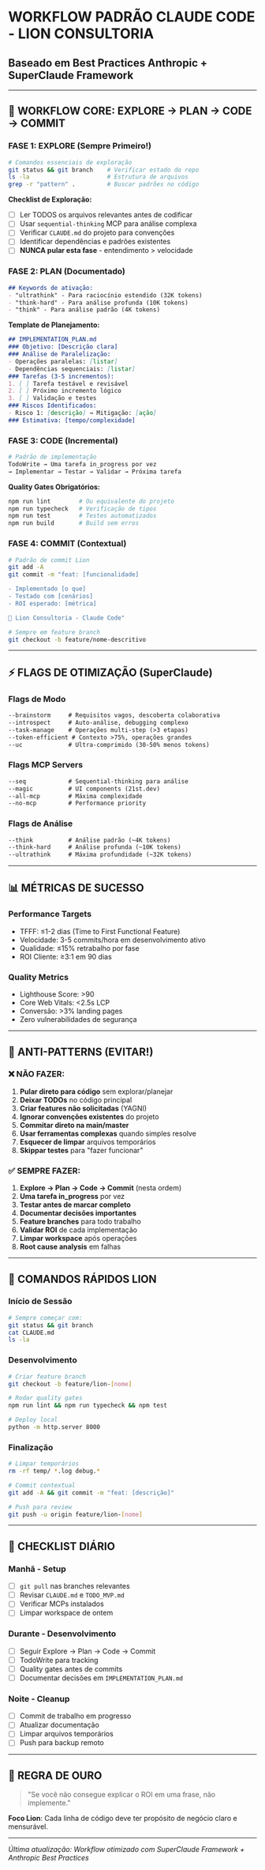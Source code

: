 # WORKFLOW PADRÃO CLAUDE CODE - LION CONSULTORIA
## Baseado em Best Practices Anthropic + SuperClaude Framework

---

## 🎯 WORKFLOW CORE: EXPLORE → PLAN → CODE → COMMIT

### **FASE 1: EXPLORE** (Sempre Primeiro!)
```bash
# Comandos essenciais de exploração
git status && git branch    # Verificar estado do repo
ls -la                      # Estrutura de arquivos
grep -r "pattern" .         # Buscar padrões no código
```

**Checklist de Exploração:**
- [ ] Ler TODOS os arquivos relevantes antes de codificar
- [ ] Usar `sequential-thinking` MCP para análise complexa
- [ ] Verificar `CLAUDE.md` do projeto para convenções
- [ ] Identificar dependências e padrões existentes
- [ ] **NUNCA pular esta fase** - entendimento > velocidade

### **FASE 2: PLAN** (Documentado)
```markdown
## Keywords de ativação:
- "ultrathink" - Para raciocínio estendido (32K tokens)
- "think-hard" - Para análise profunda (10K tokens)
- "think" - Para análise padrão (4K tokens)
```

**Template de Planejamento:**
```markdown
## IMPLEMENTATION_PLAN.md
### Objetivo: [Descrição clara]
### Análise de Paralelização:
- Operações paralelas: [listar]
- Dependências sequenciais: [listar]
### Tarefas (3-5 incrementos):
1. [ ] Tarefa testável e revisável
2. [ ] Próximo incremento lógico
3. [ ] Validação e testes
### Riscos Identificados:
- Risco 1: [descrição] → Mitigação: [ação]
### Estimativa: [tempo/complexidade]
```

### **FASE 3: CODE** (Incremental)
```bash
# Padrão de implementação
TodoWrite → Uma tarefa in_progress por vez
→ Implementar → Testar → Validar → Próxima tarefa
```

**Quality Gates Obrigatórios:**
```bash
npm run lint        # Ou equivalente do projeto
npm run typecheck   # Verificação de tipos
npm run test        # Testes automatizados
npm run build       # Build sem erros
```

### **FASE 4: COMMIT** (Contextual)
```bash
# Padrão de commit Lion
git add -A
git commit -m "feat: [funcionalidade] 

- Implementado [o que]
- Testado com [cenários]
- ROI esperado: [métrica]

🦁 Lion Consultoria - Claude Code"

# Sempre em feature branch
git checkout -b feature/nome-descritivo
```

---

## ⚡ FLAGS DE OTIMIZAÇÃO (SuperClaude)

### **Flags de Modo**
```markdown
--brainstorm     # Requisitos vagos, descoberta colaborativa
--introspect     # Auto-análise, debugging complexo
--task-manage    # Operações multi-step (>3 etapas)
--token-efficient # Contexto >75%, operações grandes
--uc             # Ultra-comprimido (30-50% menos tokens)
```

### **Flags MCP Servers**
```markdown
--seq            # Sequential-thinking para análise
--magic          # UI components (21st.dev)
--all-mcp        # Máxima complexidade
--no-mcp         # Performance priority
```

### **Flags de Análise**
```markdown
--think          # Análise padrão (~4K tokens)
--think-hard     # Análise profunda (~10K tokens)
--ultrathink     # Máxima profundidade (~32K tokens)
```

---

## 📊 MÉTRICAS DE SUCESSO

### **Performance Targets**
- TFFF: ≤1-2 dias (Time to First Functional Feature)
- Velocidade: 3-5 commits/hora em desenvolvimento ativo
- Qualidade: ≤15% retrabalho por fase
- ROI Cliente: ≥3:1 em 90 dias

### **Quality Metrics**
- Lighthouse Score: >90
- Core Web Vitals: <2.5s LCP
- Conversão: >3% landing pages
- Zero vulnerabilidades de segurança

---

## 🚨 ANTI-PATTERNS (EVITAR!)

### **❌ NÃO FAZER:**
1. **Pular direto para código** sem explorar/planejar
2. **Deixar TODOs** no código principal
3. **Criar features não solicitadas** (YAGNI)
4. **Ignorar convenções existentes** do projeto
5. **Commitar direto na main/master**
6. **Usar ferramentas complexas** quando simples resolve
7. **Esquecer de limpar** arquivos temporários
8. **Skippar testes** para "fazer funcionar"

### **✅ SEMPRE FAZER:**
1. **Explore → Plan → Code → Commit** (nesta ordem)
2. **Uma tarefa in_progress** por vez
3. **Testar antes de marcar completo**
4. **Documentar decisões importantes**
5. **Feature branches** para todo trabalho
6. **Validar ROI** de cada implementação
7. **Limpar workspace** após operações
8. **Root cause analysis** em falhas

---

## 🔧 COMANDOS RÁPIDOS LION

### **Início de Sessão**
```bash
# Sempre começar com:
git status && git branch
cat CLAUDE.md
ls -la
```

### **Desenvolvimento**
```bash
# Criar feature branch
git checkout -b feature/lion-[nome]

# Rodar quality gates
npm run lint && npm run typecheck && npm test

# Deploy local
python -m http.server 8000
```

### **Finalização**
```bash
# Limpar temporários
rm -rf temp/ *.log debug.*

# Commit contextual
git add -A && git commit -m "feat: [descrição]"

# Push para review
git push -u origin feature/lion-[nome]
```

---

## 📝 CHECKLIST DIÁRIO

### **Manhã - Setup**
- [ ] `git pull` nas branches relevantes
- [ ] Revisar `CLAUDE.md` e `TODO_MVP.md`
- [ ] Verificar MCPs instalados
- [ ] Limpar workspace de ontem

### **Durante - Desenvolvimento**
- [ ] Seguir Explore → Plan → Code → Commit
- [ ] TodoWrite para tracking
- [ ] Quality gates antes de commits
- [ ] Documentar decisões em `IMPLEMENTATION_PLAN.md`

### **Noite - Cleanup**
- [ ] Commit de trabalho em progresso
- [ ] Atualizar documentação
- [ ] Limpar arquivos temporários
- [ ] Push para backup remoto

---

## 🎯 REGRA DE OURO

> "Se você não consegue explicar o ROI em uma frase, não implemente."

**Foco Lion**: Cada linha de código deve ter propósito de negócio claro e mensurável.

---

*Última atualização: Workflow otimizado com SuperClaude Framework + Anthropic Best Practices*